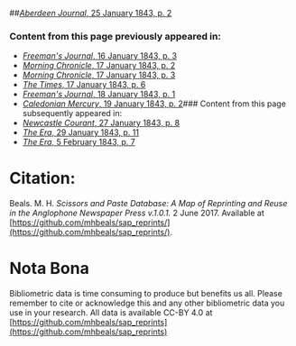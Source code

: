 ##[*Aberdeen Journal*, 25 January 1843, p. 2](https://mhbeals.github.io/sap_html/Aberdeen-Journal/Aberdeen-Journal-25-January-1843-p-2)

### Content from this page previously appeared in:
+ [*Freeman's Journal*, 16 January 1843, p. 3](https://mhbeals.github.io/sap_html/Freeman's-Journal/Freeman's-Journal-16-January-1843-p-3)
+ [*Morning Chronicle*, 17 January 1843, p. 2](https://mhbeals.github.io/sap_html/Morning-Chronicle/Morning-Chronicle-17-January-1843-p-2)
+ [*Morning Chronicle*, 17 January 1843, p. 3](https://mhbeals.github.io/sap_html/Morning-Chronicle/Morning-Chronicle-17-January-1843-p-3)
+ [*The Times*, 17 January 1843, p. 6](https://mhbeals.github.io/sap_html/The-Times/The-Times-17-January-1843-p-6)
+ [*Freeman's Journal*, 18 January 1843, p. 1](https://mhbeals.github.io/sap_html/Freeman's-Journal/Freeman's-Journal-18-January-1843-p-1)
+ [*Caledonian Mercury*, 19 January 1843, p. 2](https://mhbeals.github.io/sap_html/Caledonian-Mercury/Caledonian-Mercury-19-January-1843-p-2)### Content from this page subsequently appeared in:
+ [*Newcastle Courant*, 27 January 1843, p. 8](https://mhbeals.github.io/sap_html/Newcastle-Courant/Newcastle-Courant-27-January-1843-p-8)
+ [*The Era*, 29 January 1843, p. 11](https://mhbeals.github.io/sap_html/The-Era/The-Era-29-January-1843-p-11)
+ [*The Era*, 5 February 1843, p. 7](https://mhbeals.github.io/sap_html/The-Era/The-Era-5-February-1843-p-7)
                    
# Citation: 

Beals. M. H. *Scissors and Paste Database: A Map of Reprinting and Reuse in the Anglophone Newspaper Press v.1.0.1.* 2 June 2017. Available at [https://github.com/mhbeals/sap_reprints/](https://github.com/mhbeals/sap_reprints/). 
                    
# Nota Bona

Bibliometric data is time consuming to produce but benefits us all. Please remember to cite or acknowledge this and any other bibliometric data you use in your research. All data is available CC-BY 4.0 at [https://github.com/mhbeals/sap_reprints](https://github.com/mhbeals/sap_reprints)